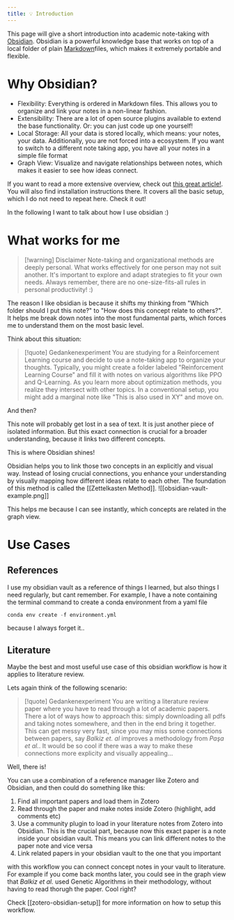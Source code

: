 ```yaml
---
title: 💡 Introduction
---
```


This page will give a short introduction into academic note-taking with [Obsidian](https://obsidian.md/).
Obsidian is a powerful knowledge base that works on top of a local folder of plain [Markdown](https://en.wikipedia.org/wiki/Markdown)files, which makes it extremely portable and flexible.

# Why Obsidian?
- Flexibility: Everything is ordered in Markdown files. This allows you to organize and link your notes in a non-linear fashion. 
- Extensibility: There are a lot of open source plugins available to extend the base functionality. Or: you can just code up one yourself!
- Local Storage: All your data is stored locally, which means: your notes, your data. Additionally, you are not forced into a ecosystem. If you want to switch to a different note taking app, you have all your notes in a simple file format
- Graph View: Visualize and navigate relationships between notes, which makes it easier to see how ideas connect.

If you want to read a more extensive overview, check out [this great article!](https://notes.nicolevanderhoeven.com/obsidian-playbook/Using+Obsidian/01+First+steps+with+Obsidian/An+overview+of+Obsidian). You will also find installation instructions there. It covers all the basic setup, which I do not need to repeat here. Check it out! 

In the following I want to talk about how I use obsidian :) 



# What works for me

> [!warning] Disclaimer
>  Note-taking and organizational methods are deeply personal. What works effectively for one person may not suit another. It's important to explore and adapt strategies to fit your own needs. Always remember, there are no one-size-fits-all rules in personal productivity! :)


The reason I like obsidian is because it shifts my thinking from "Which folder should I put this note?" to "How does this concept relate to others?". It helps me break down notes into the most fundamental parts, which forces me to understand them on the most basic level.

Think about this situation: 

>[!quote] Gedankenexperiment
>You are studying for a Reinforcement Learning course and decide to use a note-taking app to organize your thoughts. Typically, you might create a folder labeled "Reinforcement Learning Course" and fill it with notes on various algorithms like PPO and Q-Learning. As you learn more about optimization methods, you realize they intersect with other topics. In a conventional setup, you might add a marginal note like "This is also used in XY" and move on.

And then?

This note will probably get lost in a sea of text. It is just another piece of isolated information. But this exact connection is crucial for a broader understanding, because it links two different concepts.

This is where Obsidian shines!

Obsidian helps you to link those two concepts in an explicitly and visual way. Instead of losing crucial connections, you enhance your understanding by visually mapping how different ideas relate to each other. The foundation of this method is called the [[Zettelkasten Method]].
![[obsidian-vault-example.png]]

This helps me because I can see instantly, which concepts are related in the graph view.


# Use Cases

## References
I use my obsidian vault as a reference of things I learned, but also things I need regularly, but cant remember.
For example, I have a note containing the terminal command to create a conda environment from a yaml file

```python
conda env create -f environment.yml
```

because I always forget it..





## Literature
Maybe the best and most useful use case of this obsidian workflow is how it applies to literature review.

Lets again think of the following scenario:

>[!quote] Gedankenexperiment
>You are writing a literature review paper where you have to read through a lot of academic
>papers. There a lot of ways how to approach this: simply downloading all pdfs and taking notes somewhere, and then in the end bring it together. This can get messy very fast, since you may miss some connections between papers, say *Balkiz et. al* improves a methodology from *Paşa et al.*. It would be so cool if there was a way to make these connections more explicity and visually appealing...


Well, there is!

You can use a combination of a reference manager like Zotero and Obsidian, and then could do something like this:

1. Find all important papers and load them in Zotero
2. Read through the paper and make notes inside Zotero (highlight, add comments etc)
3. Use a community plugin to load in your literature notes from Zotero into Obsidian. This is the crucial part, because now this exact paper is a note inside your obsidian vault. This means you can link different notes to the paper note and vice versa
4. Link related papers in your obsidian vault to the one that you important

with this workflow you can connect concept notes in your vault to literature. For example if you come back months later, you could see in the graph view that *Balkiz et al.* used Genetic Algorithms in their methodology, without having to read thorugh the paper. Cool right?

Check [[zotero-obsidian-setup]] for more information on how to setup this workflow.


